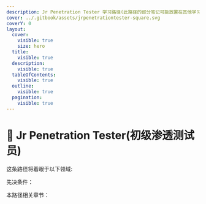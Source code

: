```yaml
---
description: Jr Penetration Tester 学习路径(此路径的部分笔记可能放置在其他学习路径下)
cover: ../.gitbook/assets/jrpenetrationtester-square.svg
coverY: 0
layout:
  cover:
    visible: true
    size: hero
  title:
    visible: true
  description:
    visible: true
  tableOfContents:
    visible: true
  outline:
    visible: true
  pagination:
    visible: true
---
```


# 🐒 Jr Penetration Tester(初级渗透测试员)

这条路径将着眼于以下领域:



先决条件：



本路径相关章节：
